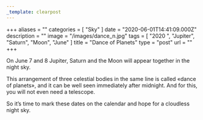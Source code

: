 ```yaml
---
_template: clearpost
---
```



+++
aliases = ""
categories = [ "Sky" ]
date = "2020-06-01T14:41:09.000Z"
description = ""
image = "/images/dance_n.jpg"
tags = [ "2020 ", "Jupiter", "Saturn", "Moon", "June" ]
title = "Dance of Planets"
type = "post"
url = ""
+++


On June 7 and 8 Jupiter, Saturn and the Moon will appear together in the night sky.  
  
This arrangement of three celestial bodies in the same line is called «dance of planets», and it can be well seen immediately after midnight. And for this, you will not even need a telescope.  
  
So it’s time to mark these dates on the calendar and hope for a cloudless night sky.
